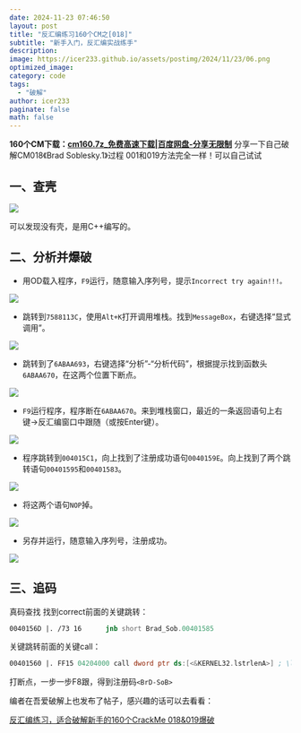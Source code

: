 ```yaml
---
date: 2024-11-23 07:46:50
layout: post
title: "反汇编练习160个CM之[018]"
subtitle: "新手入门，反汇编实战练手"
description:
image: https://icer233.github.io/assets/postimg/2024/11/23/06.png
optimized_image:
category: code
tags:
  - "破解"
author: icer233
paginate: false
math: false
---
```


**160个CM下载：[cm160.7z_免费高速下载|百度网盘-分享无限制](https://pan.baidu.com/s/1O-RoJn74l2Z8rfFmvK0rHA?pwd=vqhv)**
分享一下自己破解CM018《Brad Soblesky.1》过程
001和019方法完全一样！可以自己试试

## 一、查壳

![](https://icer233.github.io/assets/postimg/2024/11/23/01.png)

可以发现没有壳，是用C++编写的。

## 二、分析并爆破

- 用OD载入程序，`F9`运行，随意输入序列号，提示`Incorrect try again!!!。`

![](https://icer233.github.io/assets/postimg/2024/11/23/02.png)

- 跳转到`7588113C`，使用`Alt+K`打开调用堆栈。找到`MessageBox`，右键选择“显式调用”。

![](https://icer233.github.io/assets/postimg/2024/11/23/03.png)

- 跳转到了`6ABAA693`，右键选择“分析”-“分析代码”，根据提示找到函数头`6ABAA670`，在这两个位置下断点。

![](https://icer233.github.io/assets/postimg/2024/11/23/04.png)

- `F9`运行程序，程序断在`6ABAA670`。来到堆栈窗口，最近的一条返回语句上右键->反汇编窗口中跟随（或按Enter键）。

![](https://icer233.github.io/assets/postimg/2024/11/23/05.png)

- 程序跳转到`004015C1`，向上找到了注册成功语句`0040159E`。向上找到了两个跳转语句`00401595`和`00401583`。

![](https://icer233.github.io/assets/postimg/2024/11/23/06.png)

- 将这两个语句`NOP`掉。

![](https://icer233.github.io/assets/postimg/2024/11/23/07.png)

- 另存并运行，随意输入序列号，注册成功。

![](https://icer233.github.io/assets/postimg/2024/11/23/08.png)



## 三、追码

真码查找
找到correct前面的关键跳转：

```asm
0040156D |. /73 16      jnb short Brad_Sob.00401585
```

关键跳转前面的关键call：

```asm
00401560 |. FF15 04204000 call dword ptr ds:[<&KERNEL32.lstrlenA>] ; \lstrlenA
```

打断点，一步一步F8跟，得到注册码`<BrD-SoB>`





编者在吾爱破解上也发布了帖子，感兴趣的话可以去看看：

[反汇编练习，适合破解新手的160个CrackMe 018&019爆破](https://www.52pojie.cn/thread-1984759-1-1.html)

